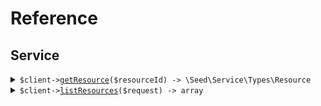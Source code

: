 # Reference
## Service
<details><summary><code>$client-><a href="/Seed/Service/ServiceClient.php">getResource</a>($resourceId) -> \Seed\Service\Types\Resource</code></summary>
<dl>
<dd>

#### 🔌 Usage

<dl>
<dd>

<dl>
<dd>

```php
$client->service->getResource(
    resourceId: $resourceId,
);
```
</dd>
</dl>
</dd>
</dl>

#### ⚙️ Parameters

<dl>
<dd>

<dl>
<dd>

**$resourceId:** `string` 
    
</dd>
</dl>
</dd>
</dl>


</dd>
</dl>
</details>

<details><summary><code>$client-><a href="/Seed/Service/ServiceClient.php">listResources</a>($request) -> array</code></summary>
<dl>
<dd>

#### 🔌 Usage

<dl>
<dd>

<dl>
<dd>

```php
$client->service->listResources(
    $request,
);
```
</dd>
</dl>
</dd>
</dl>

#### ⚙️ Parameters

<dl>
<dd>

<dl>
<dd>

**$request:** `\Seed\Service\Requests\ListResourcesRequest` 
    
</dd>
</dl>
</dd>
</dl>


</dd>
</dl>
</details>
